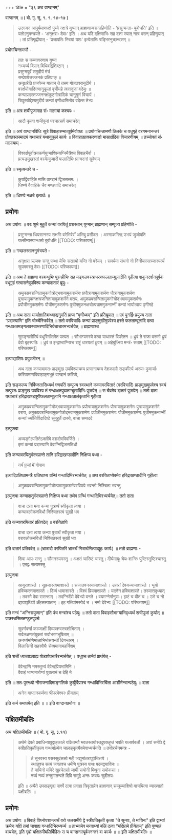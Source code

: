 +++
title = "३६ अथ वाग्दानम्"

वाग्दानम् ॥ ( बो. गृ. सू. १. १. १४-१७ ) 

> उदगयन आपूर्यमाणपक्षे पुण्ये नक्षत्रे युग्मान् ब्राह्मणान्वरान्प्रहिणोति - 'प्रसुग्मन्ता॰ बुबोधति' इति । यतोऽनुमन्त्रयते - 'अनृक्षरा॰ देवाः' इति । अथ यदि दक्षिणाभिः सह दत्ता स्यात् नात्र वरान् प्रहिणुयात् । तां प्रतिगृह्णीयात् - 'प्रजापतिः स्त्रियां यशः' इत्येताभिः षड्भिरनुच्छन्दसम् ॥

प्रयोगचिन्तामणौ - 

> ततः स कन्यावरणाय युग्मा  
नभ्यर्च्य विप्रान् विधिवद्विशिष्टान् ।  
प्रसुग्मपूर्वं समुदीर्य मंत्रं  
सम्प्रेषयेत्तज्जनकं प्रतिप्राक् ॥  
अनृक्षरेति प्रजपेच्च यातान् ते तस्य गोत्रप्रवरानुदीर्य ।  
वरर्क्षयोगादिगणानुकूलां वृणीमहे त्वत्तनुजां वदेयुः ॥  
कन्याप्रदस्तज्जननर्क्षकूटगोत्रादिकं चानुगुणं विचार्य ।  
त्रिपूरुषोद्देश्यमुदीर्य कन्यां वृणीध्वमित्येव वदेत्स तेभ्यः 

इति ॥ अत्र शचीपूजामाह सं॰ मालायां कश्यपः - 

> आदौ कृत्वा शचीपूजां पश्चात्सर्वं समाचरेत्

इति ॥ अयं वाग्दानविधिः सूत्रे विवाहारम्भात्पूर्वमेवोक्तः ॥ प्रयोगचिन्तामणौ तिलके च वधूगृहे वरगमनानन्तरं प्रोक्तस्तस्मादयं यथाचारं यथानुकूलं कार्यः ॥ विवाहात्प्राक्करणपक्षे मासार्क्षदिकं विचारणीयम् ॥ तच्चोक्तं सं॰ मालायाम् - 

> विश्वर्क्षपूर्वात्रयकर्णयुग्माश्विन्यग्निमैत्रैश्च विवाहभैर्वा ।  
प्रत्यङ्मुखस्तां वरयेत्कुमारीं फलादिभिः प्राग्वदनां सुवेषाम्

इति ॥ स्मृत्यन्तरे च - 

> कुर्याद्वैवाहिके मासि वाग्दानं द्विजसत्तमः ।  
धिष्ण्ये वैवाहिके चैव मण्डपादि समाचरेत्

इति ॥ धिष्ण्ये नक्षत्रे इत्यर्थः ॥

## प्रयोगः

अथ प्रयोगः ॥ वरः शुभे मुहूर्ते कन्यां वरयितुं प्रशस्तान् युग्मान् ब्राह्मणान् सम्पूज्य प्रहिणोति - 

> प्रसुग्मन्ता धियसानस्य सक्षणि वरेभिर्वराँ अभिषु प्रसीदत । अस्माकमिन्द्र उभयं जुजोषति यत्सौम्यस्यान्धसो बुबोधति
[[TODO: परिष्कायम्]]

इति ॥ गच्छतस्ताननुमंत्रयते - 

> अनृक्षरा ऋजवः सन्तु पन्था येभिः सखायो यन्ति नो वरेयम् । समर्यमा संभगो नो निनीयात्सञ्जास्पत्यँ सुयममस्तु देवाः
[[TODO: परिष्कायम्]]

इति ॥ अथ ते ब्राह्मणा वरबन्धुभिः पुरन्ध्रीभिः सह मङ्गलवस्त्राभरणफलताम्बूलादीनि गृहीत्वा शकुनदर्शनपूर्वकं वधूगृहं गत्वासनेषूपविश्य कन्यादातारं ब्रूयुः - 

> अमुकप्रवरान्वितामुकगोत्रोद्भवायामुकशर्मणः प्रपौत्रायामुकशर्मणः 
पौत्रायामुकशर्मणः पुत्रायामुकनक्षत्रजनितायामुकशर्मणे वराय, अमुकप्रवरान्वितामुकगोत्रोद्भवाममुकशर्मणः प्रपौत्रीममुकशर्मणः 
पौत्रीममुकशर्मणः पुत्रीममुकनक्षत्रोत्पन्नाममुकनाम्नीं कन्यां भार्यात्वाय वृणीमहे

इति ॥ अथ दाता भार्याज्ञातिबन्ध्वाद्यनुमतिं प्राप्य “वृणीध्वम्” इति प्रतिब्रूयात् ॥ एवं पुनर्द्विः प्रयुज्य दाता “प्रदास्यामि” इति चोच्चैस्त्रिर्वदेत् ॥ ततो वरपित्रादिः कन्यां प्राङ्मुखीमुपवेश्य हस्ते फलताम्बूलादि दत्वा गन्धाक्षतमङ्गलवस्त्राभरणादिभिर्यथाचारमभ्यर्चयेत् ॥ ब्राह्मणाश्च 

> सुमङ्गलीरियं वधूरिमाँसमेत पश्यत । सौभाग्यमस्यै दत्वा याथास्तं विपरेतन ॥ ध्रुवं ते राजा वरुणो ध्रुवं देवो बृहस्पतिः । ध्रुवं त इन्द्रश्चाग्निश्च राष्ट्रं धारयतां ध्रुवम् ॥ अहेबुध्निय मन्त्रं॰ सताम्
[[TODO: परिष्कायम्]]

इत्याद्याशिषः प्रयुञ्जीरन् ॥ 

> अथ दाता कन्यावामतः प्राङ्मुख उपविश्याचम्य प्राणानायम्य देशकालौ सङ्कीर्त्य अस्याः कुमार्याः करिष्यमाणविवाहाङ्गभूतं वाग्दानं करिष्ये, 

इति सङ्कल्प्य निर्विघ्नतासिध्यर्थं गणपतिं सम्पूज्य स्वस्थाने कन्यावरयितारं (वरपित्रादिं) प्राङ्मुखमुपवेश्य स्वयं तत्पुरतः प्राङ्मुख उपविश्य तं गन्धाक्षतपुष्पताम्बूलादिभिः पूजयेत् ॥ स चैवमेव दातारं पूजयेत् ॥ ततो दाता यथाचारं हरिद्राखण्डपूगीफलताम्बूलानि गन्धाक्षतालंकृतानि गृहीत्वा 

> अमुकप्रवरान्वितामुकगोत्रोद्भवायामुकशर्मणः प्रपौत्रायामुकशर्मणः पौत्रायामुकशर्मणः पुत्रायामुकशर्मणे वराय, अमुकप्रवरान्वितामुकगोत्रोद्भवाममुकशर्मणः प्रपौत्रीममुकशर्मणः पौत्रीममुकशर्मणः पुत्रीममुकनाम्नीं कन्यां ज्योतिर्विदादिष्टे सुमुहूर्ते दास्ये, वाचा सम्पददे

इत्युक्त्वा 

> अव्यङ्गेऽपतितेऽक्लीबे दशदोषविवर्जिते ।  
इमां कन्यां प्रदास्यामि देवाग्निद्विजसन्निधौ

इति कन्यावरयितुर्वस्त्रप्रान्ते तानि हरिद्राखण्डादीनि निक्षिप्य बध्वा -

>  नर्य॑ प्र॒जां मे॑ गोपाय

इत्यादिप्रतिष्ठामन्त्रैः प्रतिष्ठाप्य ग्रन्थिं गन्धादिभिरभ्यर्चयेत् ॥ अथ वरयिताप्येवमेव हरिद्राखण्डादीनि गृहीत्वा 

> अमुकप्रवरान्वितामुकगोत्रोत्पन्नामुकशर्मवरविषये भवन्तो निश्चिता भवन्तु

इत्युक्त्वा कन्यादातुर्वस्त्रप्रान्ते निक्षिप्य बध्वा तथैव ग्रन्थिं गन्धादिभिरभ्यर्चयेत्॥ ततो दाता 

> वाचा दत्ता मया कन्या पुत्रार्थं स्वीकृता त्वया ।  
कन्यावलोकनविधौ निश्चितस्त्वं सुखी भव

इति कन्यावरयितारं प्रतिवदेत् ॥ वरयितापि 

> वाचा दत्ता त्वया कन्या पुत्रार्थं स्वीकृता मया ।  
वरावलोकनविधौ निश्चितस्त्वं सुखी भव

इति दातारं प्रतिवदेत् ॥ (भ्रात्रादौ वरयितरि भ्रात्रर्थं मित्रार्थमित्याद्यूहः कार्यः) ॥ ततो ब्राह्मणाः -

> शिवा आपः सन्तु । सौमनस्यमस्तु । अक्षतं चारिष्टं चास्तु। दीर्घमायुः श्रेयः शान्तिः पुष्टिस्तुष्टिश्चास्तु । एतद्वः सत्यमस्तु 

इत्युक्त्वा 

> आयुराशास्ते । सुप्रजास्त्वमाशास्ते । सजातवनस्यामाशास्ते । उत्तरां देवयज्यामाशास्ते । भूयो हविष्करणमाशास्ते । दिव्यं धामाशास्ते । विश्वं प्रियमाशास्ते । यदनेन हविषाशास्ते। तस्यात्तदृध्यात् । तदस्मै देवा रासन्ताम् । तदग्निर्देवो देवेभ्यो वनते । वयमग्नेर्मानुषाः। इष्टं च वीतं च । उभे च नो द्यावापृथिवी अँहसस्पाताम् । इह गतिर्वामस्येदं च । नमो देवेभ्यः
[[TODO: परिष्कायम्]]

इति मन्त्रं "अग्निरायुष्मान्” इति पंच मन्त्रांश्च पठेयुः ॥ ततो दाता विवाहसौभाग्याभिवृध्यर्थं शचीपूजां कुर्यात् ॥ पात्रस्थसिततण्डुलपुञ्चे 

> सुवर्णवर्णां कञ्जाक्षीं दिव्यस्रग्वस्त्रशोभिताम् ।  
सर्वलक्षणसंयुक्तां सर्वाभरणभूषिताम् ॥  
अनर्घ्यमणिमालाभिर्भासयन्तीं दिगन्तरम् ।  
विलासिनीं सहस्रौघैः सेव्यमानामहर्निशम् 

इति शचीं ध्यात्वाऽवाह्य षोडशोपचारैरभ्यर्चयेत् । वधूश्च तामेवं प्रार्थयेत् -

> देवेन्द्राणि नमस्तुभ्यं देवेन्द्रप्रियभामिनि ।  
वैवाहं भाग्यमारोग्यं पुत्रलाभं च देहि मे

इति ॥ ततः पुरन्ध्र्यो नीराजनादिमाङ्गलिकं कुर्युर्विप्राश्च गन्धादिभिरर्चिता आशीर्मन्त्रान्पठेयुः ॥ दाता 

> अनेन वाग्दानकर्मणा श्रीपरमेश्वरः प्रीयताम्

इति कर्म समापयेत् इति ॥ ॥ इति वाग्दानप्रयोगः ॥

## यक्षितमीबलिः

अथ यक्षितमीबलिः ॥ ( बो. गृ. सू. ३.११) 

> अथेमे देवते प्रबाधिन्यावुद्वाहकाले यक्षितम्यौ भवतस्तयोस्तदुपक्लॄप्तं भवति यत्सर्पबलौ । अपां समीपे द्वे स्त्रीप्रतिकृतीकृत्य गन्धर्माल्येन चालङ्कृत्यैवमेवाभ्यर्चयति ॥ तयोरर्चनमन्त्रः -
>
>> ते सूनवस्व पसस्सुदंससो मही जज्ञुर्मातरापूर्वचित्तये ।  
स्थातुश्च सत्यं जगतश्च धर्मणि पुत्रस्य पाथः पदमद्वयाविनः ॥  
ते मायिनो ममिरे सुप्रचेतसो जामी सयोनी मिथुना समोकसा ।  
नव्यं नव्यं तन्तुमातन्वते दिवि समुद्रे अन्तः कवयः सुदीतयः
>
> इति ॥ अथैते उपसङ्गृह्य पार्श्वे दत्वा प्रवाह्य त्रिवृतान्नेन ब्राह्मणान् सम्पूज्याशिषो वाचयित्वा व्याख्यातो यक्षीबलिः ॥

## प्रयोगः

अथ प्रयोगः ॥ विवाहे विघ्नोपशान्त्यर्थं वरो जलसमीपे द्वे स्त्रीप्रतिकृती कृत्वा "ते सूनवः, ते मायिनः" इति द्वाभ्यां क्रमेण यक्षिं तमां चावाह्य गन्धादिभिरभ्यर्च्य ॥ ताभ्यामेव मन्त्राभ्यां बलिं दत्वा “यक्षितमे प्रीयेताम्" इति पुण्याहं वाचयेत्, इति गृह्ये यक्षितमीबलिर्विहितः स च वाग्दानात्पूर्वमनन्तरं वा कार्यः ॥ ॥ इति यक्षितमीबलिः ॥